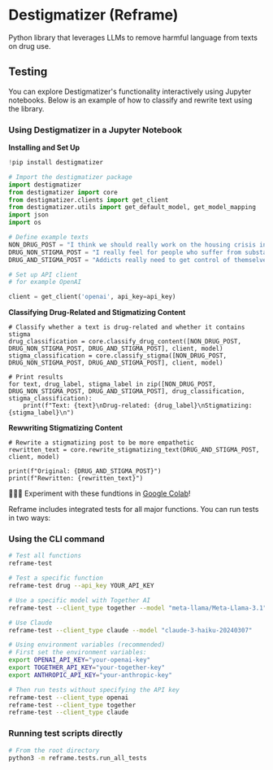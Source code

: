 # Destigmatizer (Reframe)
Python library that leverages LLMs to remove harmful language from texts on drug use.

## Testing
You can explore Destigmatizer's functionality interactively using Jupyter notebooks. Below is an example of how to classify and rewrite text using the library.

### Using Destigmatizer in a Jupyter Notebook

**Installing and Set Up**
```python
!pip install destigmatizer

# Import the destigmatizer package
import destigmatizer
from destigmatizer import core
from destigmatizer.clients import get_client
from destigmatizer.utils import get_default_model, get_model_mapping
import json
import os

# Define example texts
NON_DRUG_POST = "I think we should really work on the housing crisis in urban areas. The homeless are getting scary."
DRUG_NON_STIGMA_POST = "I really feel for people who suffer from substance use disorder, being unable to control an impulse due to dependency sounds scary."
DRUG_AND_STIGMA_POST = "Addicts really need to get control of themselves. Just stop doing drugs. It seems like these people are just lacking willpower."

# Set up API client
# for example OpenAI

client = get_client('openai', api_key=api_key)
```

**Classifying Drug-Related and Stigmatizing Content**

```
# Classify whether a text is drug-related and whether it contains stigma
drug_classification = core.classify_drug_content([NON_DRUG_POST, DRUG_NON_STIGMA_POST, DRUG_AND_STIGMA_POST], client, model)
stigma_classification = core.classify_stigma([NON_DRUG_POST, DRUG_NON_STIGMA_POST, DRUG_AND_STIGMA_POST], client, model)

# Print results
for text, drug_label, stigma_label in zip([NON_DRUG_POST, DRUG_NON_STIGMA_POST, DRUG_AND_STIGMA_POST], drug_classification, stigma_classification):
    print(f"Text: {text}\nDrug-related: {drug_label}\nStigmatizing: {stigma_label}\n")

```

**Rewwriting Stigmatizing Content**

```
# Rewrite a stigmatizing post to be more empathetic
rewritten_text = core.rewrite_stigmatizing_text(DRUG_AND_STIGMA_POST, client, model)

print(f"Original: {DRUG_AND_STIGMA_POST}")
print(f"Rewritten: {rewritten_text}")

```
🧑🏻‍💻 Experiment with these fundtions in [Google Colab](https://colab.research.google.com/drive/1sjyIt6HYj2GwZHr2VHsrx_f3VtJaug1o?usp=sharing)!

Reframe includes integrated tests for all major functions. You can run tests in two ways:

### Using the CLI command 

```bash
# Test all functions
reframe-test

# Test a specific function
reframe-test drug --api_key YOUR_API_KEY

# Use a specific model with Together AI
reframe-test --client_type together --model "meta-llama/Meta-Llama-3.1" 

# Use Claude
reframe-test --client_type claude --model "claude-3-haiku-20240307"

# Using environment variables (recommended)
# First set the environment variables:
export OPENAI_API_KEY="your-openai-key"
export TOGETHER_API_KEY="your-together-key"
export ANTHROPIC_API_KEY="your-anthropic-key"

# Then run tests without specifying the API key
reframe-test --client_type openai
reframe-test --client_type together
reframe-test --client_type claude
```

### Running test scripts directly
```bash
# From the root directory
python3 -m reframe.tests.run_all_tests
